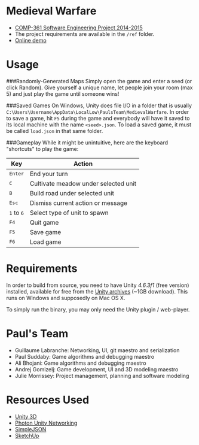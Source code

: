 Medieval Warfare
=======

- [COMP-361 Software Engineering Project 2014-2015](http://www.cs.mcgill.ca/~joerg/SEL/COMP-361_Handouts.html)
- The project requirements are available in the `/ref` folder.
- [Online demo](http://guillaume.labran.ch/demos/comp361/MedievalWarfare.html)

Usage
=======
###Randomly-Generated Maps
Simply open the game and enter a seed (or click Random). Give yourself a unique name, let people join your room (max 5) and just play the game until someone wins!

###Saved Games
On Windows, Unity does file I/O in a folder that is usually `C:\Users\Username\AppData\LocalLow\PaulsTeam\MedievalWarfare`.
In order to save a game, hit `F5` during the game and everybody will have it saved to its local machine with the name `<seed>.json`. To load a saved game, it must be called `load.json` in that same folder.

###Gameplay
While it might be unintuitive, here are the keyboard "shortcuts" to play the game:

Key  | Action
------------- | -------------
<kbd>Enter</kbd> | End your turn
<kbd>C</kbd> | Cultivate meadow under selected unit
<kbd>B</kbd> | Build road under selected unit
<kbd>Esc</kbd> | Dismiss current action or message
<kbd>1</kbd> to <kbd>6</kbd> | Select type of unit to spawn
<kbd>F4</kbd> | Quit game
<kbd>F5</kbd> | Save game
<kbd>F6</kbd> | Load game


Requirements
=======
In order to build from source, you need to have Unity *4.6.3f1* (free version) installed, available for free from the [Unity archives](http://unity3d.com/get-unity/download/archive) (~1GB download). This runs on Windows and supposedly on Mac OS X.

To simply run the binary, you may only need the Unity plugin / web-player.

Paul's Team
=======
- Guillaume Labranche: Networking, UI, git maestro and serialization
- Paul Suddaby: Game algorithms and debugging maestro
- Ali Bhojani: Game algorithms and debugging maestro
- Andrej Gomizelj: Game development, UI and 3D modeling maestro
- Julie Morrissey: Project management, planning and software modeling

Resources Used
=======
- [Unity 3D](http://unity3d.com/)
- [Photon Unity Networking](https://www.exitgames.com/en/PUN)
- [SimpleJSON](http://wiki.unity3d.com/index.php/SimpleJSON)
- [SketchUp](http://www.sketchup.com/)
